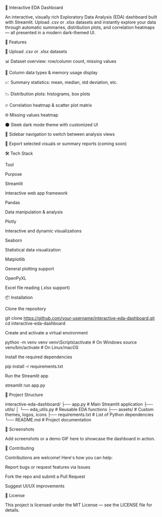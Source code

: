 🚀 Interactive EDA Dashboard

An interactive, visually rich Exploratory Data Analysis (EDA) dashboard built with Streamlit. Upload .csv or .xlsx datasets and instantly explore your data through automatic summaries, distribution plots, and correlation heatmaps — all presented in a modern dark-themed UI.

🌟 Features

📁 Upload .csv or .xlsx datasets

📊 Dataset overview: row/column count, missing values

🗾 Column data types & memory usage display

📈 Summary statistics: mean, median, std deviation, etc.

📉 Distribution plots: histograms, box plots

🔥 Correlation heatmap & scatter plot matrix

🌐 Missing values heatmap

🌑 Sleek dark mode theme with customized UI

🧠 Sidebar navigation to switch between analysis views

📄 Export selected visuals or summary reports (coming soon)

🛠 Tech Stack

Tool

Purpose

Streamlit

Interactive web app framework

Pandas

Data manipulation & analysis

Plotly

Interactive and dynamic visualizations

Seaborn

Statistical data visualization

Matplotlib

General plotting support

OpenPyXL

Excel file reading (.xlsx support)

📦 Installation

Clone the repository

git clone https://github.com/your-username/interactive-eda-dashboard.git
cd interactive-eda-dashboard

Create and activate a virtual environment

python -m venv venv
venv\Scripts\activate   # On Windows
source venv/bin/activate  # On Linux/macOS

Install the required dependencies

pip install -r requirements.txt

Run the Streamlit app

streamlit run app.py

📂 Project Structure

interactive-eda-dashboard/
├── app.py                  # Main Streamlit application
├── utils/
│   └── eda_utils.py        # Reusable EDA functions
├── assets/                 # Custom themes, logos, icons
├── requirements.txt        # List of Python dependencies
└── README.md               # Project documentation

📸 Screenshots

Add screenshots or a demo GIF here to showcase the dashboard in action.

🤝 Contributing

Contributions are welcome! Here's how you can help:

Report bugs or request features via Issues

Fork the repo and submit a Pull Request

Suggest UI/UX improvements

📃 License

This project is licensed under the MIT License — see the LICENSE file for details.

